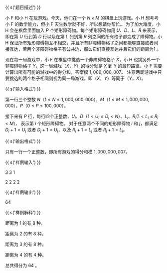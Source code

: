 {{ s('题目描述') }}

 小 F 和小 H 在玩游戏。今天，他们在一个 $N \times M$ 的棋盘上玩游戏。小 H 想考考小 F 的数学能力，但小 F 天生数学就不好，所以想请你帮忙。
 为了加大难度，小 H 会在棋盘里面加入 $P$ 个矩形障碍物。每个矩形障碍物用 $U$、$D$、$L$、$R$ 来表示，即在第 $U$ 行到第 $D$ 行以及在第 $L$ 列到第 $R$ 列之间的所有格子都变成了障碍物。小 H 保证所有矩形障碍物互不相交，并且所有非障碍物格子之间都能够直接或者间接互达，若两个非障碍物格子有公共边，那么它们直接互达并且它们的距离为1 。

 现在每一局游戏中，小 F 在棋盘中挑选一个非障碍物格子 $X$，小 H 也挑另外一个非障碍物格子 $Y$，这一局游戏$（X，Y）$的得分就是 X 到 Y 的最短路径。小 F 需要计算出所有可能的游戏中的得分和，答案模 $1,000,000,007$。
 注意两局游戏中只要挑选的两个格子相同则视为同一局游戏，即$（X，Y）$等同于$（Y，X）$。

{{ s('输入格式') }}

 第一行三个整数 $N（ 1 \leq N \leq 1,000,000,000）$，$M（ 1 \leq M \leq 1,000,000,000）$，$P（0 \leq P \leq 100,000）$。

接下来有 $P$ 行，每行四个正整数，$U_i、D（1<U_i \leq D_i<N）$、$L_i、R_i(1<L_i \leq R_i<M)$，
表示第 $i$ 个矩形障碍物。
对于任意两个不同的矩形障碍物 $i$ 和 $j$，都满足 $D_i+1<U_j$ 或者 $D_j+1<U_i$，以及 $R_i+1<L_j$ 或者 $R_j+1<L_i$。

{{ s('输出格式') }}

 只有一行一个正整数，即所有游戏的得分和模 $1,000,000,007$。

{{ s('样例输入') }}

 3 3 1

 2 2 2 2
 
{{ s('样例输出') }}

 64

{{ s('样例解释') }}

 距离为 1 的有 8 种。

 距离为 2 的有 8 种。

 距离为 3 的有 8 种。

 距离为 4 的有 4 种。

 总共得分为 64 。

